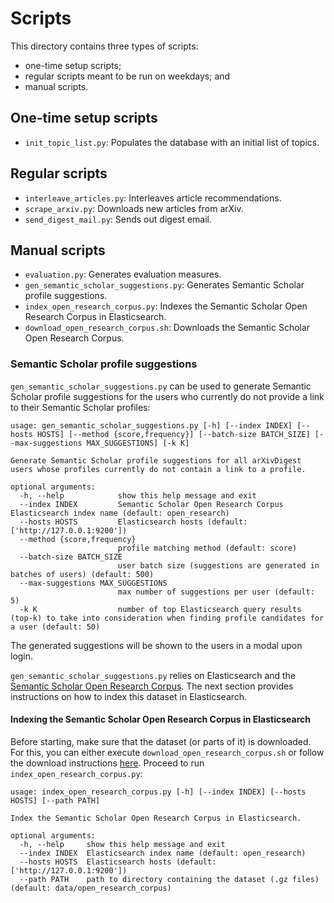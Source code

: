 # Scripts

This directory contains three types of scripts:
* one-time setup scripts;
* regular scripts meant to be run on weekdays; and
* manual scripts.


## One-time setup scripts

* `init_topic_list.py`: Populates the database with an initial list of topics.

## Regular scripts

* `interleave_articles.py`: Interleaves article recommendations.
* `scrape_arxiv.py`: Downloads new articles from arXiv.
* `send_digest_mail.py`: Sends out digest email.

## Manual scripts

* `evaluation.py`: Generates evaluation measures.
* `gen_semantic_scholar_suggestions.py`: Generates Semantic Scholar profile suggestions.
* `index_open_research_corpus.py`: Indexes the Semantic Scholar Open Research Corpus in Elasticsearch.
* `download_open_research_corpus.sh`: Downloads the Semantic Scholar Open Research Corpus.

### Semantic Scholar profile suggestions

`gen_semantic_scholar_suggestions.py` can be used to generate Semantic Scholar profile suggestions for the users who
currently do not provide a link to their Semantic Scholar profiles:

```
usage: gen_semantic_scholar_suggestions.py [-h] [--index INDEX] [--hosts HOSTS] [--method {score,frequency}] [--batch-size BATCH_SIZE] [--max-suggestions MAX_SUGGESTIONS] [-k K]

Generate Semantic Scholar profile suggestions for all arXivDigest users whose profiles currently do not contain a link to a profile.

optional arguments:
  -h, --help            show this help message and exit
  --index INDEX         Semantic Scholar Open Research Corpus Elasticsearch index name (default: open_research)
  --hosts HOSTS         Elasticsearch hosts (default: ['http://127.0.0.1:9200'])
  --method {score,frequency}
                        profile matching method (default: score)
  --batch-size BATCH_SIZE
                        user batch size (suggestions are generated in batches of users) (default: 500)
  --max-suggestions MAX_SUGGESTIONS
                        max number of suggestions per user (default: 5)
  -k K                  number of top Elasticsearch query results (top-k) to take into consideration when finding profile candidates for a user (default: 50)
```

The generated suggestions will be shown to the users in a modal upon login.

`gen_semantic_scholar_suggestions.py` relies on Elasticsearch and the 
[Semantic Scholar Open Research Corpus](http://s2-public-api-prod.us-west-2.elasticbeanstalk.com/corpus/). The next
section provides instructions on how to index this dataset in Elasticsearch.

#### Indexing the Semantic Scholar Open Research Corpus in Elasticsearch

Before starting, make sure that the dataset (or parts of it) is downloaded. For this, you can either execute 
`download_open_research_corpus.sh` or follow the download instructions
[here](http://s2-public-api-prod.us-west-2.elasticbeanstalk.com/corpus/download/). Proceed to run
`index_open_research_corpus.py`:
```
usage: index_open_research_corpus.py [-h] [--index INDEX] [--hosts HOSTS] [--path PATH]

Index the Semantic Scholar Open Research Corpus in Elasticsearch.

optional arguments:
  -h, --help     show this help message and exit
  --index INDEX  Elasticsearch index name (default: open_research)
  --hosts HOSTS  Elasticsearch hosts (default: ['http://127.0.0.1:9200'])
  --path PATH    path to directory containing the dataset (.gz files) (default: data/open_research_corpus)
```
